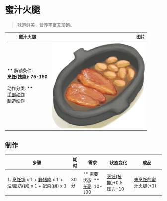 # 蜜汁火腿  
> 味道鲜美，营养丰富又顶饱。  
  
  蜜汁火腿  |   图片   
 ----  |  ----:   
 ** 解锁条件: **<br>[烹饪(技能)](Skill_Cooking.md): 75-150<br><br>** 动作分类: **<br>[手部动作](HandAction.md)<br>[制造动作](CraftAction.md)  |  <img decoding="async" src="Sprite/HoneyGlazedPork.png" href="a.md" style="max-width:300px;max-height:300px;">   
  
## 制作  
步骤  |  耗时  |  需求  |  状态变化  |  成品  
----  |  ----  |  ----  |  ----  |  ----  
1. [烹饪锅](CookingPot.md) x 1 + [野猪肉](BoarMeat.md) x 1 + [油/脂肪(组)](GpTag_OilFat.md) x 1 + [配菜(组)](GpTag_SideFood.md) x 1  |  30分  |  ** 需要状态: **<br>[光亮](Light.md): 10-100  |  [烹饪(技能)](Skill_Cooking.md)+0.5<br>[压力](Stress.md)-10  |  [未烹饪的蜜汁火腿](HoneyGlazedPorkUncooked.md)(+1)  


<script>document.title="蜜汁火腿 - 卡牌生存百科 Card Survival Wiki";</script>